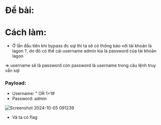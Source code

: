 # Đề bài: 

# Cách làm:

- Ở lần đầu tiên khi bypass đc sql thì ta sẽ có thông báo với tài khoản là lagon ?, do đó có thể cái username admin kia là password của tài khoản lagon

=> username sẽ là password còn password là username trong câu lệnh truy vấn sql

### Payload:

- Username: " OR 1=1#
- Password: admin

![Screenshot 2024-10-05 091239](https://github.com/user-attachments/assets/c946f423-667e-4c1f-9ab0-25fbdeb060d3)

- Và ta có flag
